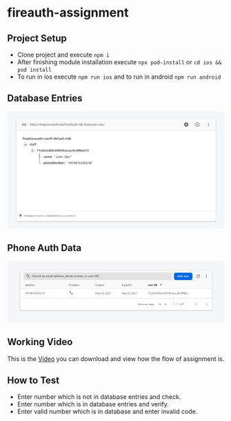 # fireauth-assignment
 
## Project Setup

* Clone project and execute `npm i`
* After finishing module installation execute `npx pod-install` or `cd ios && pod install`
* To run in ios execute `npm run ios` and to run in android `npm run android`

## Database Entries

<img src="./workingvideo/db_entries.png" width="900" alt="Database Entries" />

## Phone Auth Data

<img src="./workingvideo/phone_auth_data.png" width="900" alt="Phone Auth Data" />

## Working Video

This is the [Video](./workingvideo/auth_video.mov) you can download and view how the flow of assignment is.

## How to Test

* Enter number which is not in database entries and check.
* Enter number which is in database entries and verify.
* Enter valid number which is in database and enter invalid code.